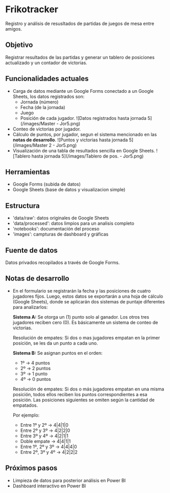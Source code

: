 # Frikotracker
Registro y análisis de resusltados de partidas de juegos de mesa entre amigos.

## Objetivo
Registrar resultados de las partidas y generar un tablero de posiciones actualizado y un contador de victorias.

## Funcionalidades actuales
- Carga de datos mediante un Google Forms conectado a un Google Sheets, los datos registrados son:
    - Jornada (número)
    - Fecha (de la jornada)
    - Juego
    - Posición de cada jugador.
        ![Datos registrados hasta jornada 5](/images/Master - Jor5.png)
- Conteo de victorias por jugador.
- Cálculo de puntos, por jugador, segun el sistema mencionado en las **notas de desarrollo**.
    ![Puntos y victorias hasta jornada 5](/images/Master 2 - Jor5.png)
- Visualización de una tabla de resultados sencilla en Google Sheets.
    ![Tablero hasta jornada 5](/images/Tablero de pos. - Jor5.png)

## Herramientas
- Google Forms (subida de datos)
- Google Sheets (base de datos y visualizacion simple)

## Estructura
- 'data/raw': datos originales de Google Sheets
- 'data/processed': datos limpios para un analisis completo
- 'notebooks': documentación del proceso
- 'images': campturas de dashboard y gráficas

## Fuente de datos
Datos privados recopilados a través de Google Forms.

## Notas de desarrollo

- En el formulario se registrarán la fecha y las posiciones de cuatro jugadores fijos. Luego, estos datos se exportarán a una hoja de cálculo (Google Sheets), donde se aplicarán dos sistemas de puntaje diferentes para analizarlos:

    **Sistema A:** 
    Se otorga un (1) punto solo al ganador. Los otros tres jugadores reciben cero (0). Es básicamente un sistema de conteo de victorias.
        
    Resolución de empates: Si dos o mas jugadores empatan en la primer posición, se les da un punto a cada uno.


    **Sistema B:** 
    Se asignan puntos en el orden: 
    - 1º → 4 puntos
    - 2º → 2 puntos
    - 3º → 1 punto
    - 4º → 0 puntos 
        
    Resolución de empates: Si dos o más jugadores empatan en una misma posición, todos ellos reciben los puntos correspondientes a esa posición. Las posiciones siguientes se omiten según la cantidad de empatados.

    Por ejemplo:
    - Entre 1º y 2º         →   4|4|1|0
    - Entre 2º y 3º         →   4|2|2|0
    - Entre 3º y 4º         →   4|2|1|1
    - Doble empate          →   4|4|1|1
    - Entre 1º, 2º y 3º     →   4|4|4|0
    - Entre 2º, 3º y 4º     →   4|2|2|2

## Próximos pasos
- Limpieza de datos para posterior análisis en Power BI
- Dashboard interactivo en Power BI